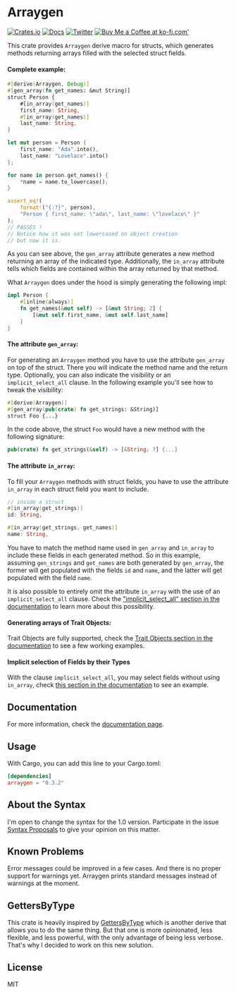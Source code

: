 # Arraygen

[![Crates.io](https://img.shields.io/crates/v/arraygen.svg)](https://crates.io/crates/arraygen)
[![Docs](https://docs.rs/arraygen/badge.svg)](https://docs.rs/arraygen)
[![Twitter](https://img.shields.io/twitter/url/https/twitter.com/josembarroso.svg?style=social&label=Follow%20%40josembarroso)](https://twitter.com/josembarroso)
<span class="badge-buymeacoffee"><a href="https://ko-fi.com/theypsilon" title="Buy Me a Coffee at ko-fi.com'"><img src="https://img.shields.io/badge/buy%20me%20a%20coffee-donate-yellow.svg" alt="Buy Me a Coffee at ko-fi.com'" /></a></span>

This crate provides `Arraygen` derive macro for structs, which generates methods returning arrays filled with the selected struct fields.

#### Complete example:

```rust
#[derive(Arraygen, Debug)]
#[gen_array(fn get_names: &mut String)]
struct Person {
    #[in_array(get_names)]
    first_name: String,
    #[in_array(get_names)]
    last_name: String,
}

let mut person = Person {
    first_name: "Ada".into(),
    last_name: "Lovelace".into()
};

for name in person.get_names() {
    *name = name.to_lowercase();
}

assert_eq!(
    format!("{:?}", person),
    "Person { first_name: \"ada\", last_name: \"lovelace\" }"
);
// PASSES !
// Notice how it was not lowercased on object creation
// but now it is.
```

As you can see above, the `gen_array` attribute generates a new method returning an array of the indicated type. Additionally, the `in_array` attribute tells which fields are contained within the array returned by that method.

What `Arraygen` does under the hood is simply generating the following impl:

```rust
impl Person {
    #[inline(always)]
    fn get_names(&mut self) -> [&mut String; 2] {
        [&mut self.first_name, &mut self.last_name]
    }
}
```

#### The attribute `gen_array`:

For generating an `Arraygen` method you have to use the attribute `gen_array` on top of the struct. There you will indicate the method name and the return type. Optionally, you can also indicate the visibility or an `implicit_select_all` clause. In the following example you'll see how to tweak the visibility:

```rust
#[derive(Arraygen)]
#[gen_array(pub(crate) fn get_strings: &String)]
struct Foo {...}
```

In the code above, the struct `Foo` would have a new method with the following signature:

```rust
pub(crate) fn get_strings(&self) -> [&String; ?] {...}
```

#### The attribute `in_array`:

To fill your `Arraygen` methods with struct fields, you have to use the attribute `in_array` in each struct field you want to include.

```rust
// inside a struct
#[in_array(get_strings)]
id: String,

#[in_array(get_strings, get_names)]
name: String,
```

You have to match the method name used in `gen_array` and `in_array` to include these fields in each generated method. So in this example, assuming `gen_strings` and `get_names` are both generated by `gen_array`, the former will get populated with the fields `id` and `name`, and the latter will get populated with the field `name`.

It is also possible to entirely omit the attribute `in_array` with the use of an `implicit_select_all` clause. Check the ["implicit_select_all" section in the documentation](https://docs.rs/arraygen/0.3.2/arraygen/derive.Arraygen.html#implicitly-selection-fields-by-their-types) to learn more about this possibility.


#### Generating arrays of Trait Objects:

Trait Objects are fully supported, check the [Trait Objects section in the documentation](https://docs.rs/arraygen/0.3.2/arraygen/derive.Arraygen.html#trait-objects) to see a few working examples.

#### Implicit selection of Fields by their Types

With the clause `implicit_select_all`, you may select fields without using `in_array`, check [this section in the documentation](https://docs.rs/arraygen/0.3.2/arraygen/derive.Arraygen.html#implicitly-selection-fields-by-their-types) to see an example.


## Documentation

For more information, check the [documentation page](https://docs.rs/arraygen).

## Usage

With Cargo, you can add this line to your Cargo.toml:

```toml
[dependencies]
arraygen = "0.3.2"
```

## About the Syntax

I'm open to change the syntax for the 1.0 version. Participate in the issue [Syntax Proposals](https://github.com/theypsilon/arraygen/issues/1) to give your opinion on this matter.

## Known Problems

Error messages could be improved in a few cases. And there is no proper support for warnings yet. Arraygen prints standard messages instead of warnings at the moment.

## GettersByType

This crate is heavily inspired by [GettersByType](https://github.com/theypsilon/getters-by-type-rs) which is another derive that allows you
to do the same thing. But that one is more opinionated, less flexible, and less powerful, with the only advantage of being less verbose. That's
why I decided to work on this new solution.

## License

MIT
